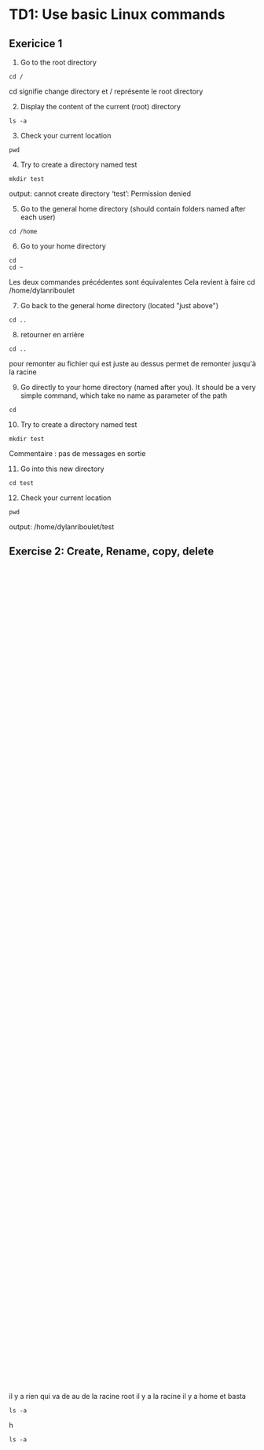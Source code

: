 # TD1: Use basic Linux commands

## Exericice 1

1.  Go to the root directory
```
cd /
```
cd signifie change directory et / représente le root directory

2.  Display the content of the current (root) directory
```
ls -a
```

3. Check your current location
```
pwd
```

4.  Try to create a directory named test
```
mkdir test
```
output: cannot create directory ‘test’: Permission denied

5.  Go to the general home directory (should contain folders named after
each user)
```
cd /home
```

6.  Go to your home directory
```
cd 
cd ~
```
Les deux commandes précédentes sont équivalentes
Cela revient à faire cd /home/dylanriboulet

7. Go back to the general home directory (located "just above")
```
cd ..
```

8. retourner en arrière
```
cd ..
```
pour remonter au fichier qui est juste au dessus
permet de remonter jusqu'à la racine

9. Go directly to your home directory (named after you). It should be a
very simple command, which take no name as parameter of the path
```
cd
```

10. Try to create a directory named test
```
mkdir test
```
Commentaire : pas de messages en sortie

11. Go into this new directory
```
cd test
```

12. Check your current location
```
pwd
```
output: /home/dylanriboulet/test

## Exercise 2: Create, Rename, copy, delete

```
```

```
```

```
```

```
```

```
```

```
```

```
```

```
```

```
```

```
```

```
```

```
```

```
```

```
```

```
```

```
```

```
```

```
```

```
```

```
```

```
```

```
```

```
```

```
```

```
```

```
```

```
```

```
```

```
```

```
```

```
```

```
```

```
```

```
```

```
```

```
```

```
```

```
```

```
```

```
```

```
```

```
```

```
```

```
```

```
```

```
```

```
```

```
```

```
```

```
```

```
```

```
```

```
```

```
```

```
```

```
```

```
```

```
```

```
```

```
```

```
```

```
```

```
```

```
```

```
```

```
```

```
```

```
```

```
```

```
```

```
```

```
```

```
```

```
```

```
```

```
```

```
```

```
```

```
```

```
```

```
```

```
```

```
```

```
```

```
```

```
```

```
```

```
```

```
```

```
```

```
```

```
```

```
```

```
```

```
```

```
```

```
```

```
```

```
```

```
```

```
```

```
```

```
```

```
```

```
```

```
```

```
```

```
```

```
```

```
```

```
```

```
```

```
```

```
```

```
```

```
```

```
```

```
```

```
```

```
```

il y a rien qui va de au de la racine 
root
il y a la racine 
il y a home et basta



```
ls -a
```
h
```
ls -a
```
